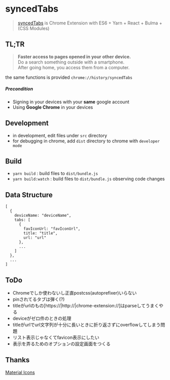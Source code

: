# syncedTabs
> [syncedTabs](https://chrome.google.com/webstore/detail/syncedtabs/pidbmkbopopclkdjflnlcgnefcifdmno) is Chrome Extension with ES6 + Yarn + React + Bulma + (CSS Modules)


## TL;TR
> __Faster access to pages opened in your other device.__  
Do a search something outside with a smartphone.  
After going home, you access them from a computer.

the same functions is provided `chrome://history/syncedTabs`  
##### Precondition
* Signing in your devices with your __same__ google account
* Using __Google Chrome__ in your devices


## Development
* in development, edit files under `src` directory
* for debugging in chrome, add `dist` directory to chrome with `developer mode`


## Build
* `yarn build` : build files to `dist/bundle.js`
* `yarn build:watch` : build files to `dist/bundle.js` observing code changes


## Data Structure
```
[
  {
    deviceName: "deviceName",
    tabs: [
      {
        favIconUrl: "favIconUrl",
        title: "title",
        url: "url"
      },
      ...
    ]
  },
  ...
]
```


## ToDo
* Chromeでしか使わないし正直postcss(autoprefixer)いらない
* pinされてるタブは弾く(?)
* titleがurlのもの[https://|http://|chrome-extension://]はparseしてうまくやる
* deviceがゼロ件のときの処理
* titleがurlでurl文字列が十分に長いときに折り返さずにoverflowしてしまう問題
* リスト表示じゃなくてfavicon表示にしたい
* 表示を弄るためのオプションの設定画面をつくる


## Thanks
[Material Icons](https://www.google.com/design/icons/)
